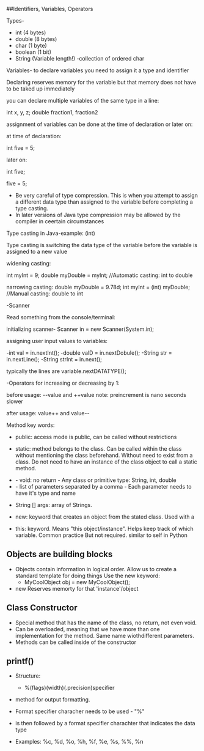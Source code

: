 ##Identifiers, Variables, Operators

Types-

- int (4 bytes)
- double (8 bytes)
- char (1 byte)
- boolean (1 bit)
- String (Variable length!) -collection of ordered char

Variables-
to declare variables you need to assign it a type and identifier

Declaring reserves memory for the variable but that memory does not have to be taked up immediately

you can declare multiple variables of the same type in a line:

int x, y, z;
double fraction1, fraction2

assignment of variables can be done at the time of declaration or later on:

at time of declaration:

int five = 5;

later on:

int five;

five = 5;

- Be very careful of type compression. This is when you attempt to assign a different data type than assigned to the variable before completing a type casting. 
- In later versions of Java type compression may be allowed by the compiler in ceertain circumstances

Type casting in Java-example: (int)

Type casting is switching the data type of the variable before the variable is assigned to a new value

widening casting:

int myInt = 9;
double myDouble = myInt; //Automatic casting: int to double

narrowing casting:
double myDouble = 9.78d;
int myInt = (int) myDouble; //Manual casting: double to int

-Scanner

Read something from the console/terminal:

initializing scanner-
Scanner in = new Scanner(System.in);

assigning user input values to variables:

-int val = in.nextInt();
-double valD = in.nextDobule();
-String str = in.nextLine();
-String strInt = in.next();

typically the lines are variable.nextDATATYPE();

-Operators for increasing or decreasing by 1:

before usage:
--value and ++value
note: preincrement is nano seconds slower

after usage:
value++ and value--

Method key words:

- public: access mode is public, can be called without restrictions
- static: method belongs to the class. Can be called within the class without mentioning the class beforehand. Without need to exist from a class. Do not need to have an instance of the class object to call a static method.

- <typeOfReturn>
  - void: no return
  - Any class or primitive type: String, int, double
- <listOfParameters> 
  - list of parameters separated by a comma
  - Each parameter needs to have it's type and name

- String [] args: array of Strings.

- new: keyword that creates an object from the stated class. Used with a 

- this: keyword. Means "this object/instance". Helps keep track of which variable. Common practice But not required. similar to self in Python

## Objects are building blocks

- Objects contain information in logical order. Allow us to create a standard template for doing things Use the new keyword:
  - MyCoolObject obj = new MyCoolObject();
- new Reserves memorty for that 'instance'/object

## Class Constructor

- Special method that has the name of the class, no return, not even void.
- Can be overloaded, meaning that we have more than one implementation for the method. Same name wiothdifferent parameters.
- Methods can be called inside of the constructor

## printf()
- Structure:
  - %(flags)(width)(.precision)specifier

- method for output formatting.
- Format specifier characher needs to be used - "%"
- is then followed by a format specifier charachter that indicates the data type 
- Examples: %c, %d, %o, %h, %f, %e, %s, %%, %n